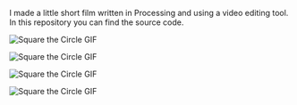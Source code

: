 I made a little short film written in Processing and using a video editing tool. In this repository you can find the source code.

![Square the Circle GIF](https://media0.giphy.com/media/v1.Y2lkPTc5MGI3NjExYWQ3Z2psY3U2dTFpeWc5OWxhanNuaDQ1djdka3F6Y3AxeGlmMWt2biZlcD12MV9pbnRlcm5hbF9naWZfYnlfaWQmY3Q9Zw/MpFqW93419BHbVRydN/giphy.gif)

![Square the Circle GIF](https://media1.giphy.com/media/v1.Y2lkPTc5MGI3NjExbjFsaTMxbnZ6b2w5d3ZzdzdsY2dmZG1menc3bHF2MWVkbWFsZzQwMSZlcD12MV9pbnRlcm5hbF9naWZfYnlfaWQmY3Q9Zw/F3MBebDgzqPCAIgb5P/giphy.gif)

![Square the Circle GIF](https://media4.giphy.com/media/v1.Y2lkPTc5MGI3NjExbHhzc2RxZGx2OGc2NjFpZzZvbjNpY2FtdzA5bzllMnZ6NHpxYjNhaCZlcD12MV9pbnRlcm5hbF9naWZfYnlfaWQmY3Q9Zw/nf9LlxbnqvKJjIgTdL/giphy.gif)

![Square the Circle GIF](https://media1.giphy.com/media/v1.Y2lkPTc5MGI3NjExamdieDlyMHR0Y3l6ZmhtbnhpOGpkOGhoaHJkeTlvOThuNXN4OGRrMSZlcD12MV9pbnRlcm5hbF9naWZfYnlfaWQmY3Q9Zw/xFvPVsQYwzVXOu63Al/giphy.gif)
